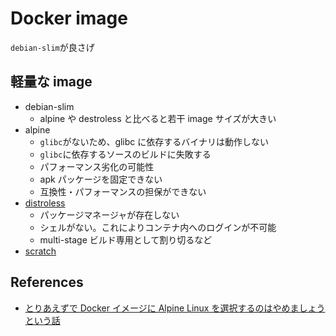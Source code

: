 # Docker image

`debian-slim`が良さげ

## 軽量な image

- debian-slim
  - alpine や destroless と比べると若干 image サイズが大きい
- alpine
  - `glibc`がないため、glibc に依存するバイナリは動作しない
  - `glibc`に依存するソースのビルドに失敗する
  - パフォーマンス劣化の可能性
  - apk パッケージを固定できない
  - 互換性・パフォーマンスの担保ができない
- [distroless](https://github.com/GoogleContainerTools/distroless)
  - パッケージマネージャが存在しない
  - シェルがない。これによりコンテナ内へのログインが不可能
  - multi-stage ビルド専用として割り切るなど
- [scratch](https://hub.docker.com/_/scratch/)

## References

- [とりあえずで Docker イメージに Alpine Linux を選択するのはやめましょうという話](https://engineering.nifty.co.jp/blog/26586)
